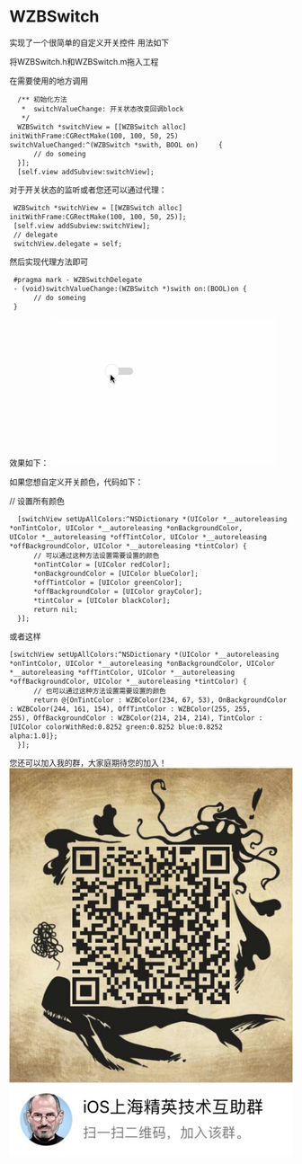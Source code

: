 # WZBSwitch
实现了一个很简单的自定义开关控件
用法如下

  将WZBSwitch.h和WZBSwitch.m拖入工程
  
  在需要使用的地方调用
  ```
    /** 初始化方法
     *  switchValueChange: 开关状态改变回调block
     */
    WZBSwitch *switchView = [[WZBSwitch alloc] initWithFrame:CGRectMake(100, 100, 50, 25) switchValueChanged:^(WZBSwitch *swith, BOOL on)     {
        // do someing
    }];
    [self.view addSubview:switchView];
  ```
    
   对于开关状态的监听或者您还可以通过代理：
   
  ```
   WZBSwitch *switchView = [[WZBSwitch alloc] initWithFrame:CGRectMake(100, 100, 50, 25)];
   [self.view addSubview:switchView];
   // delegate
   switchView.delegate = self;
  ```
   
   然后实现代理方法即可
   
  ```
   #pragma mark - WZBSwitchDelegate
   - (void)switchValueChange:(WZBSwitch *)swith on:(BOOL)on {
        // do someing
   }
  ```
   
   效果如下：
 ![image](https://github.com/WZBbiao/WZBSwitch/blob/master/WZBSwitch.gif?raw=true)
 
 如果您想自定义开关颜色，代码如下：
 
  // 设置所有颜色
  
  ```
    [switchView setUpAllColors:^NSDictionary *(UIColor *__autoreleasing *onTintColor, UIColor *__autoreleasing *onBackgroundColor,                UIColor *__autoreleasing *offTintColor, UIColor *__autoreleasing *offBackgroundColor, UIColor *__autoreleasing *tintColor) {
        // 可以通过这种方法设置需要设置的颜色
        *onTintColor = [UIColor redColor];
        *onBackgroundColor = [UIColor blueColor];
        *offTintColor = [UIColor greenColor];
        *offBackgroundColor = [UIColor grayColor];
        *tintColor = [UIColor blackColor];
        return nil;
    }];
  ```
    
  或者这样
  
  ```
  [switchView setUpAllColors:^NSDictionary *(UIColor *__autoreleasing *onTintColor, UIColor *__autoreleasing *onBackgroundColor, UIColor    *__autoreleasing *offTintColor, UIColor *__autoreleasing *offBackgroundColor, UIColor *__autoreleasing *tintColor) {
        // 也可以通过这种方法设置需要设置的颜色
        return @{OnTintColor : WZBColor(234, 67, 53), OnBackgroundColor : WZBColor(244, 161, 154), OffTintColor : WZBColor(255, 255,              255), OffBackgroundColor : WZBColor(214, 214, 214), TintColor : [UIColor colorWithRed:0.8252 green:0.8252 blue:0.8252                   alpha:1.0]};
    }];
  ```
 
 您还可以加入我的群，大家庭期待您的加入！
 ![image](https://github.com/WZBbiao/WZBSwitch/blob/master/IMG_1850.JPG?raw=true)
